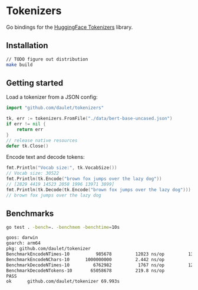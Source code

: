 # Tokenizers

Go bindings for the [HuggingFace Tokenizers](https://github.com/huggingface/tokenizers) library.

## Installation
```bash
// TODO figure out distribution
make build
```

## Getting started

Load a tokenizer from a JSON config:
```go
import "github.com/daulet/tokenizers"

tk, err := tokenizers.FromFile("./data/bert-base-uncased.json")
if err != nil {
    return err
}
// release native resources
defer tk.Close()
```

Encode text and decode tokens:
```go
fmt.Println("Vocab size:", tk.VocabSize())
// Vocab size: 30522
fmt.Println(tk.Encode("brown fox jumps over the lazy dog"))
// [2829 4419 14523 2058 1996 13971 3899]
fmt.Println(tk.Decode(tk.Encode("brown fox jumps over the lazy dog")))
// brown fox jumps over the lazy dog
```

## Benchmarks
```bash
go test . -bench=. -benchmem -benchtime=10s

goos: darwin
goarch: arm64
pkg: github.com/daulet/tokenizer
BenchmarkEncodeNTimes-10     	  985678	     12023 ns/op	     132 B/op	       7 allocs/op
BenchmarkEncodeNChars-10      1000000000	     2.442 ns/op	       0 B/op	       0 allocs/op
BenchmarkDecodeNTimes-10     	 6762982	      1767 ns/op	     128 B/op	       5 allocs/op
BenchmarkDecodeNTokens-10    	65058678	     219.8 ns/op	       7 B/op	       0 allocs/op
PASS
ok  	github.com/daulet/tokenizer	69.993s
```
